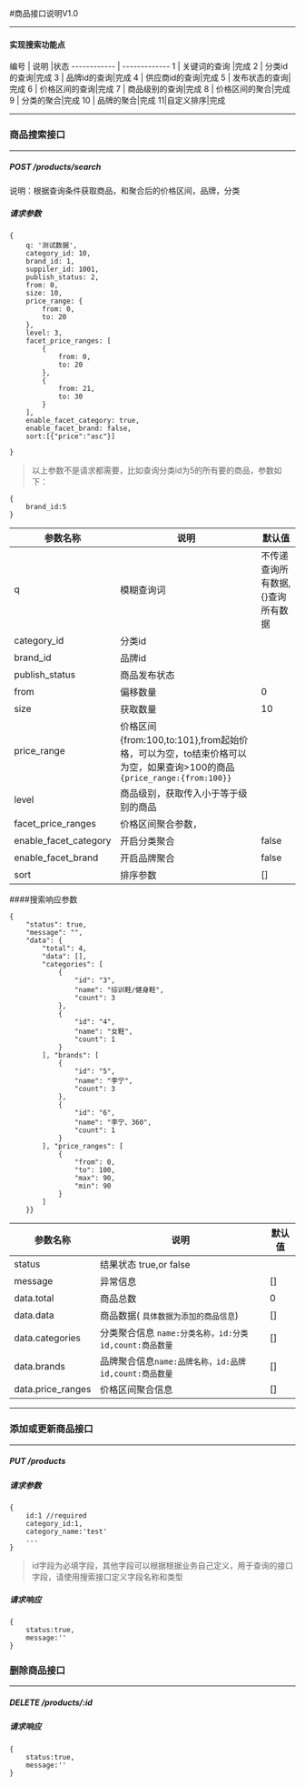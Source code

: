 #商品接口说明V1.0

***

#### 实现搜索功能点

编号 | 说明 |状态
------------ | -------------
1 | 关键词的查询   |完成
2 | 分类id的查询|完成
3 | 品牌id的查询|完成
4 |  供应商id的查询|完成
5 | 发布状态的查询|完成
6 |  价格区间的查询|完成
7 | 商品级别的查询|完成
8 | 价格区间的聚合|完成
9 | 分类的聚合|完成
10 | 品牌的聚合|完成
11|自定义排序|完成

***

### 商品搜索接口
***

##### POST /products/search


说明：根据查询条件获取商品，和聚合后的价格区间，品牌，分类

##### 请求参数

```
{
    q: '测试数据',
    category_id: 10,
    brand_id: 1,
    suppiler_id: 1001,
    publish_status: 2,
    from: 0,
    size: 10,
    price_range: {
        from: 0,
        to: 20
    },
    level: 3,
    facet_price_ranges: [
        {
            from: 0,
            to: 20
        },
        {
            from: 21,
            to: 30
        }
    ],
    enable_facet_category: true,
    enable_facet_brand: false,
    sort:[{"price":"asc"}]

}

```

> 以上参数不是请求都需要，比如查询分类id为5的所有要的商品，参数如下：



``` 
{
	brand_id:5
}

```


参数名称 | 说明 | 默认值
------------ | ------------- | ------------
q | 模糊查询词  | 不传递查询所有数据,{}查询所有数据
category_id | 分类id  | 
brand_id | 品牌id
publish_status|商品发布状态
from| 偏移数量|0
size|获取数量|10
price_range|价格区间 {from:100,to:101},from起始价格，可以为空，to结束价格可以为空，如果查询>100的商品 ``` {price_range:{from:100}} ```
level|商品级别，获取传入小于等于级别的商品
facet_price_ranges|价格区间聚合参数，
enable_facet_category|开启分类聚合 | false
enable_facet_brand|开启品牌聚合 |false
sort|排序参数 |[]

####搜索响应参数

```
{
    "status": true,
    "message": "",
    "data": {
        "total": 4,
        "data": [],
        "categories": [
            {
                "id": "3",
                "name": "综训鞋/健身鞋",
                "count": 3
            },
            {
                "id": "4",
                "name": "女鞋",
                "count": 1
            }
        ], "brands": [
            {
                "id": "5",
                "name": "李宁",
                "count": 3
            },
            {
                "id": "6",
                "name": "李宁、360",
                "count": 1
            }
        ], "price_ranges": [
            {
                "from": 0,
                "to": 100,
                "max": 90,
                "min": 90
            }
        ]
    }}
```

参数名称 | 说明 | 默认值
------------ | ------------- | ------------
status | 结果状态 true,or false  
message | 异常信息  |[]
data.total | 商品总数 |0
data.data|商品数据( ```具体数据为添加的商品信息```)|[]
data.categories| 分类聚合信息 ```name:分类名称，id:分类id,count:商品数量```|[]
data.brands|品牌聚合信息```name:品牌名称，id:品牌id,count:商品数量```|[]
data.price_ranges|价格区间聚合信息|[]

***
### 添加或更新商品接口
***
##### PUT /products
##### 请求参数
```
{
	id:1 //required
	category_id:1,
	category_name:'test'
	...
}
```
> id字段为必填字段，其他字段可以根据根据业务自己定义，用于查询的接口字段，请使用搜索接口定义字段名称和类型

##### 请求响应

```
{
	status:true,
	message:''
}
```



### 删除商品接口
***
##### DELETE /products/:id

##### 请求响应

```
{
	status:true,
	message:''
}
```